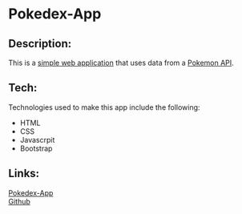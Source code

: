 # Pokedex-App


## Description:

This is a [simple web application](https://brebre383.github.io/portfolio-website/simple-js-app/) that uses data from a [Pokemon API](https://pokeapi.co/).

## Tech:

Technologies used to make this app include the following:
- HTML
- CSS
- Javascrpit
- Bootstrap

## Links:
[Pokedex-App](https://brebre383.github.io/portfolio-website/simple-js-app/) <br>
[Github](https://github.com/brebre383)
